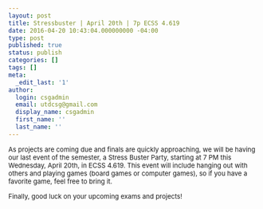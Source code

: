 ```yaml
---
layout: post
title: Stressbuster | April 20th | 7p ECSS 4.619
date: 2016-04-20 10:43:04.000000000 -04:00
type: post
published: true
status: publish
categories: []
tags: []
meta:
  _edit_last: '1'
author:
  login: csgadmin
  email: utdcsg@gmail.com
  display_name: csgadmin
  first_name: ''
  last_name: ''
---
```


<span style="font-size: small;">As projects are coming due and finals are quickly approaching, we will be having our last event of the semester, a Stress Buster Party, starting at <span class="aBn" tabindex="0" data-term="goog_1167691447"><span class="aQJ">7 PM</span></span> this Wednesday, April 20th, in ECSS 4.619. This event will include hanging out with others and playing games (board games or computer games), so if you have a favorite game, feel free to bring it.</span>

<span style="font-size: small;">Finally, good luck on your upcoming exams and projects!</span>
